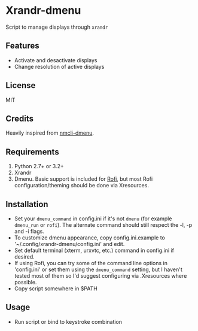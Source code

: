 # Xrandr-dmenu

Script to manage displays through `xrandr`

## Features

- Activate and desactivate displays
- Change resolution of active displays

## License

MIT

## Credits

Heavily inspired from [nmcli-dmenu](https://github.com/firecat53/nmcli-dmenu).

## Requirements

1. Python 2.7+ or 3.2+
2. Xrandr
3. Dmenu. Basic support is included for [Rofi](https://davedavenport.github.io/rofi), but most Rofi configuration/theming should be done via Xresources.

## Installation

- Set your `dmenu_command` in config.ini if it's not `dmenu` (for example `dmenu_run` or `rofi`). The alternate command should still respect the -l, -p and -i flags.
- To customize dmenu appearance, copy config.ini.example to '~/.config/xrandr-dmenu/config.ini' and edit.
- Set default terminal (xterm, urxvtc, etc.) command in config.ini if desired.
- If using Rofi, you can try some of the command line options in 'config.ini' or set them using the `dmenu_command` setting, but I haven't tested most of them so I'd suggest configuring via .Xresources where possible.
- Copy script somewhere in $PATH

## Usage

- Run script or bind to keystroke combination
